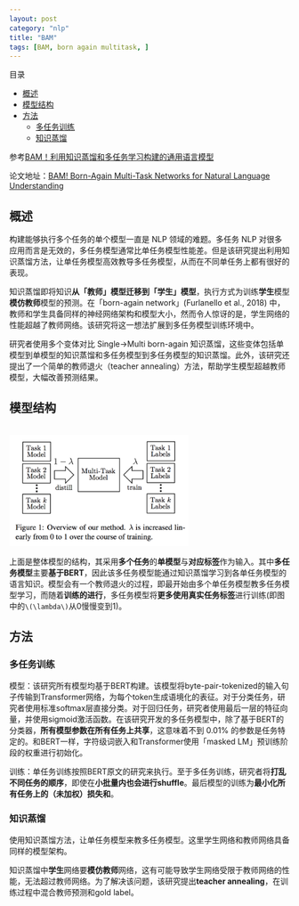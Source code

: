 ```yaml
---
layout: post
category: "nlp"
title: "BAM"
tags: [BAM, born again multitask, ]
---
```


目录

<!-- TOC -->

- [概述](#概述)
- [模型结构](#模型结构)
- [方法](#方法)
    - [多任务训练](#多任务训练)
    - [知识蒸馏](#知识蒸馏)

<!-- /TOC -->

参考[BAM！利用知识蒸馏和多任务学习构建的通用语言模型](https://mp.weixin.qq.com/s?__biz=MzA3MzI4MjgzMw==&mid=2650758780&idx=4&sn=55fc290af6341d11184793ebcbbd02ca&chksm=871a9a02b06d13145f6b53cfb3900de5136fcfad6d88c0c7c93859bb383abf541122c5089c68&scene=0&xtrack=1&pass_ticket=OMkeru0hKbW%2FzHQFUoZof%2F%2BUDb%2BCgp5lNk%2B8t%2FD%2F3LWLuutOtmN3PBqbGS0R1bbs#rd)

论文地址：[BAM! Born-Again Multi-Task Networks for Natural Language Understanding](https://openreview.net/pdf?id=SylnYlqKw4)

## 概述

构建能够执行多个任务的单个模型一直是 NLP 领域的难题。多任务 NLP 对很多应用而言是无效的，多任务模型通常比单任务模型性能差。但是该研究提出利用知识蒸馏方法，让单任务模型高效教导多任务模型，从而在不同单任务上都有很好的表现。

知识蒸馏即将知识**从「教师」模型迁移到「学生」模型**，执行方式为训练**学生**模型**模仿教师**模型的预测。在「born-again network」(Furlanello et al., 2018) 中，教师和学生具备同样的神经网络架构和模型大小，然而令人惊讶的是，学生网络的性能超越了教师网络。该研究将这一想法扩展到多任务模型训练环境中。

研究者使用多个变体对比 Single->Multi born-again 知识蒸馏，这些变体包括单模型到单模型的知识蒸馏和多任务模型到多任务模型的知识蒸馏。此外，该研究还提出了一个简单的教师退火（teacher annealing）方法，帮助学生模型超越教师模型，大幅改善预测结果。

## 模型结构

<html>
<br/>
<img src='../assets/bam.png' style='max-height: 200px'/>
<br/>
</html>

上面是整体模型的结构，其采用**多个任务**的**单模型**与**对应标签**作为输入。其中**多任务模型**主要**基于BERT**，因此该多任务模型能通过知识蒸馏学习到各单任务模型的语言知识。模型会有一个教师退火的过程，即最开始由多个单任务模型教多任务模型学习，而随着**训练的进行**，多任务模型将**更多使用真实任务标签**进行训练(即图中的`\(\lambda\)`从0慢慢变到1)。

## 方法

### 多任务训练

模型：该研究所有模型均基于BERT构建。该模型将byte-pair-tokenized的输入句子传输到Transformer网络，为每个token生成语境化的表征。对于分类任务，研究者使用标准softmax层直接分类。对于回归任务，研究者使用最后一层的特征向量，并使用sigmoid激活函数。在该研究开发的多任务模型中，除了基于BERT的分类器，**所有模型参数在所有任务上共享**，这意味着不到 0.01% 的参数是任务特定的。和BERT一样，字符级词嵌入和Transformer使用「masked LM」预训练阶段的权重进行初始化。

训练：单任务训练按照BERT原文的研究来执行。至于多任务训练，研究者将**打乱不同任务的顺序**，即使在**小批量内也会进行shuffle**。最后模型的训练为**最小化所有任务上的（未加权）损失和**。

### 知识蒸馏

使用知识蒸馏方法，让单任务模型来教多任务模型。这里学生网络和教师网络具备同样的模型架构。

知识蒸馏中**学生**网络要**模仿教师**网络，这有可能导致学生网络受限于教师网络的性能，无法超过教师网络。为了解决该问题，该研究提出**teacher annealing**，在训练过程中混合教师预测和gold label。
